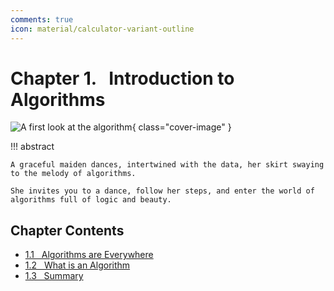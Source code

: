 ```yaml
---
comments: true
icon: material/calculator-variant-outline
---
```


# Chapter 1. &nbsp; Introduction to Algorithms

<div class="center-table" markdown>

![A first look at the algorithm](../assets/covers/chapter_introduction.jpg){ class="cover-image" }

</div>

!!! abstract

    A graceful maiden dances, intertwined with the data, her skirt swaying to the melody of algorithms.
   
    She invites you to a dance, follow her steps, and enter the world of algorithms full of logic and beauty.

## Chapter Contents

- [1.1 &nbsp; Algorithms are Everywhere](https://www.hello-algo.com/en/chapter_introduction/algorithms_are_everywhere/)
- [1.2 &nbsp; What is an Algorithm](https://www.hello-algo.com/en/chapter_introduction/what_is_dsa/)
- [1.3 &nbsp; Summary](https://www.hello-algo.com/en/chapter_introduction/summary/)
